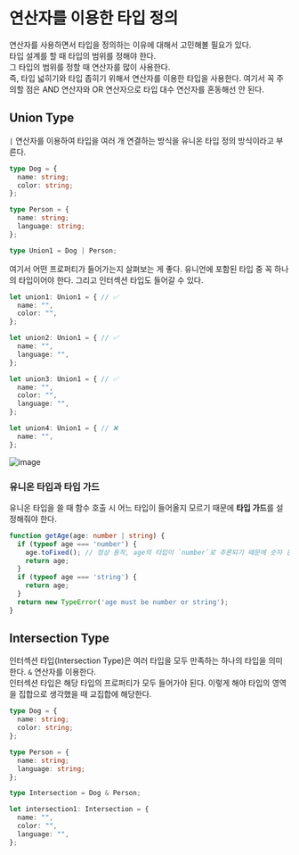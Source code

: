 # 연산자를 이용한 타입 정의 
연산자를 사용하면서 타입을 정의하는 이유에 대해서 고민해볼 필요가 있다. <br/>
타입 설계를 할 때 타입의 범위를 정해야 한다. <br/>
그 타입의 범위를 정할 때 연산자를 많이 사용한다. <br/>
즉, 타입 넓히기와 타입 좁히기 위해서 연산자를 이용한 타입을 사용한다.
여기서 꼭 주의할 점은 AND 연산자와 OR 연산자으로 타입 대수 연산자를 혼동해선 안 된다.
## Union Type
`|` 연산자를 이용하여 타입을 여러 개 연결하는 방식을 유니온 타입 정의 방식이라고 부른다.
```ts
type Dog = {
  name: string;
  color: string;
};

type Person = {
  name: string;
  language: string;
};

type Union1 = Dog | Person;
```
여기서 어떤 프로퍼티가 들어가는지 살펴보는 게 좋다. 유니언에 포함된 타입 중 꼭 하나의 타입이어야 한다. 그리고 인터섹션 타입도 들어갈 수 있다.
```ts
let union1: Union1 = { // ✅
  name: "",
  color: "",
};

let union2: Union1 = { // ✅
  name: "",
  language: "",
};

let union3: Union1 = { // ✅
  name: "",
  color: "",
  language: "",
};

let union4: Union1 = { // ❌
  name: "",
};
```
![image](https://github.com/BeMatthewsong/typescript_basis/assets/98685266/8e22553c-1f86-4bdf-9735-18dd611d1b6c)

### 유니온 타입과 타입 가드
유니온 타입을 쓸 때 함수 호출 시 어느 타입이 들어올지 모르기 때문에 **타입 가드**를 설정해줘야 한다. 
```ts
function getAge(age: number | string) {
  if (typeof age === 'number') {
    age.toFixed(); // 정상 동작, age의 타입이 `number`로 추론되기 때문에 숫자 관련된 API를 쉽게 자동완성 할 수 있다.
    return age;
  }
  if (typeof age === 'string') {
    return age;
  }
  return new TypeError('age must be number or string');
}
```


## Intersection Type
인터섹션 타입(Intersection Type)은 여러 타입을 모두 만족하는 하나의 타입을 의미한다.  `&` 연산자를 이용한다. <br/>
인터섹션 타입은 해당 타입의 프로퍼티가 모두 들어가야 된다. 이렇게 해야 타입의 영역을 집합으로 생각했을 때 교집합에 해당한다. <br/>

```ts
type Dog = {
  name: string;
  color: string;
};

type Person = {
  name: string;
  language: string;
};

type Intersection = Dog & Person;

let intersection1: Intersection = {
  name: "",
  color: "",
  language: "",
};
```
